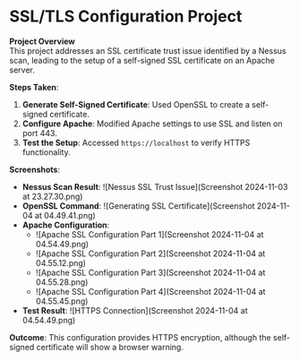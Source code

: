 # SSL/TLS Configuration Project

**Project Overview**  
This project addresses an SSL certificate trust issue identified by a Nessus scan, leading to the setup of a self-signed SSL certificate on an Apache server.

**Steps Taken**:
1. **Generate Self-Signed Certificate**: Used OpenSSL to create a self-signed certificate.
2. **Configure Apache**: Modified Apache settings to use SSL and listen on port 443.
3. **Test the Setup**: Accessed `https://localhost` to verify HTTPS functionality.

**Screenshots**:
- **Nessus Scan Result**: ![Nessus SSL Trust Issue](Screenshot 2024-11-03 at 23.27.30.png)
- **OpenSSL Command**: ![Generating SSL Certificate](Screenshot 2024-11-04 at 04.49.41.png)
- **Apache Configuration**:
  - ![Apache SSL Configuration Part 1](Screenshot 2024-11-04 at 04.54.49.png) <!-- Replace with actual file name -->
  - ![Apache SSL Configuration Part 2](Screenshot 2024-11-04 at 04.55.12.png) <!-- Replace with actual file name -->
  - ![Apache SSL Configuration Part 3](Screenshot 2024-11-04 at 04.55.28.png) <!-- Replace with actual file name -->
  - ![Apache SSL Configuration Part 4](Screenshot 2024-11-04 at 04.55.45.png) <!-- Replace with actual file name -->
- **Test Result**: ![HTTPS Connection](Screenshot 2024-11-04 at 04.54.49.png)

**Outcome**: This configuration provides HTTPS encryption, although the self-signed certificate will show a browser warning.
